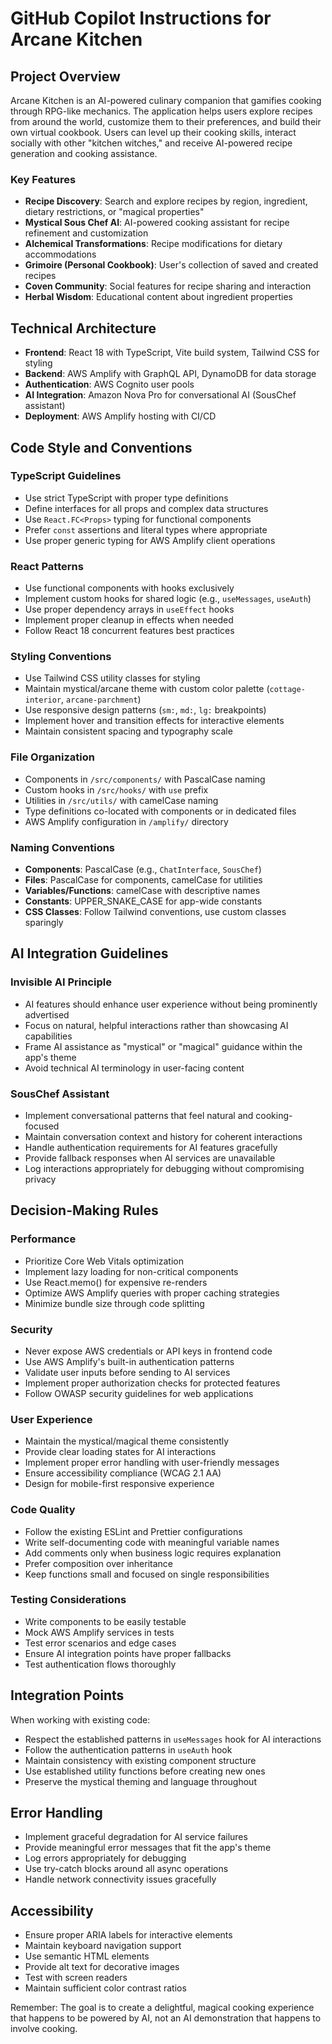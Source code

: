 # GitHub Copilot Instructions for Arcane Kitchen

## Project Overview

Arcane Kitchen is an AI-powered culinary companion that gamifies cooking through RPG-like mechanics. The application helps users explore recipes from around the world, customize them to their preferences, and build their own virtual cookbook. Users can level up their cooking skills, interact socially with other "kitchen witches," and receive AI-powered recipe generation and cooking assistance.

### Key Features

- **Recipe Discovery**: Search and explore recipes by region, ingredient, dietary restrictions, or "magical properties"
- **Mystical Sous Chef AI**: AI-powered cooking assistant for recipe refinement and customization
- **Alchemical Transformations**: Recipe modifications for dietary accommodations
- **Grimoire (Personal Cookbook)**: User's collection of saved and created recipes
- **Coven Community**: Social features for recipe sharing and interaction
- **Herbal Wisdom**: Educational content about ingredient properties

## Technical Architecture

- **Frontend**: React 18 with TypeScript, Vite build system, Tailwind CSS for styling
- **Backend**: AWS Amplify with GraphQL API, DynamoDB for data storage
- **Authentication**: AWS Cognito user pools
- **AI Integration**: Amazon Nova Pro for conversational AI (SousChef assistant)
- **Deployment**: AWS Amplify hosting with CI/CD

## Code Style and Conventions

### TypeScript Guidelines

- Use strict TypeScript with proper type definitions
- Define interfaces for all props and complex data structures
- Use `React.FC<Props>` typing for functional components
- Prefer `const` assertions and literal types where appropriate
- Use proper generic typing for AWS Amplify client operations

### React Patterns

- Use functional components with hooks exclusively
- Implement custom hooks for shared logic (e.g., `useMessages`, `useAuth`)
- Use proper dependency arrays in `useEffect` hooks
- Implement proper cleanup in effects when needed
- Follow React 18 concurrent features best practices

### Styling Conventions

- Use Tailwind CSS utility classes for styling
- Maintain mystical/arcane theme with custom color palette (`cottage-interior`, `arcane-parchment`)
- Use responsive design patterns (`sm:`, `md:`, `lg:` breakpoints)
- Implement hover and transition effects for interactive elements
- Maintain consistent spacing and typography scale

### File Organization

- Components in `/src/components/` with PascalCase naming
- Custom hooks in `/src/hooks/` with `use` prefix
- Utilities in `/src/utils/` with camelCase naming
- Type definitions co-located with components or in dedicated files
- AWS Amplify configuration in `/amplify/` directory

### Naming Conventions

- **Components**: PascalCase (e.g., `ChatInterface`, `SousChef`)
- **Files**: PascalCase for components, camelCase for utilities
- **Variables/Functions**: camelCase with descriptive names
- **Constants**: UPPER_SNAKE_CASE for app-wide constants
- **CSS Classes**: Follow Tailwind conventions, use custom classes sparingly

## AI Integration Guidelines

### Invisible AI Principle

- AI features should enhance user experience without being prominently advertised
- Focus on natural, helpful interactions rather than showcasing AI capabilities
- Frame AI assistance as "mystical" or "magical" guidance within the app's theme
- Avoid technical AI terminology in user-facing content

### SousChef Assistant

- Implement conversational patterns that feel natural and cooking-focused
- Maintain conversation context and history for coherent interactions
- Handle authentication requirements for AI features gracefully
- Provide fallback responses when AI services are unavailable
- Log interactions appropriately for debugging without compromising privacy

## Decision-Making Rules

### Performance

- Prioritize Core Web Vitals optimization
- Implement lazy loading for non-critical components
- Use React.memo() for expensive re-renders
- Optimize AWS Amplify queries with proper caching strategies
- Minimize bundle size through code splitting

### Security

- Never expose AWS credentials or API keys in frontend code
- Use AWS Amplify's built-in authentication patterns
- Validate user inputs before sending to AI services
- Implement proper authorization checks for protected features
- Follow OWASP security guidelines for web applications

### User Experience

- Maintain the mystical/magical theme consistently
- Provide clear loading states for AI interactions
- Implement proper error handling with user-friendly messages
- Ensure accessibility compliance (WCAG 2.1 AA)
- Design for mobile-first responsive experience

### Code Quality

- Follow the existing ESLint and Prettier configurations
- Write self-documenting code with meaningful variable names
- Add comments only when business logic requires explanation
- Prefer composition over inheritance
- Keep functions small and focused on single responsibilities

### Testing Considerations

- Write components to be easily testable
- Mock AWS Amplify services in tests
- Test error scenarios and edge cases
- Ensure AI integration points have proper fallbacks
- Test authentication flows thoroughly

## Integration Points

When working with existing code:

- Respect the established patterns in `useMessages` hook for AI interactions
- Follow the authentication patterns in `useAuth` hook
- Maintain consistency with existing component structure
- Use established utility functions before creating new ones
- Preserve the mystical theming and language throughout

## Error Handling

- Implement graceful degradation for AI service failures
- Provide meaningful error messages that fit the app's theme
- Log errors appropriately for debugging
- Use try-catch blocks around all async operations
- Handle network connectivity issues gracefully

## Accessibility

- Ensure proper ARIA labels for interactive elements
- Maintain keyboard navigation support
- Use semantic HTML elements
- Provide alt text for decorative images
- Test with screen readers
- Maintain sufficient color contrast ratios

Remember: The goal is to create a delightful, magical cooking experience that happens to be powered by AI, not an AI demonstration that happens to involve cooking.
